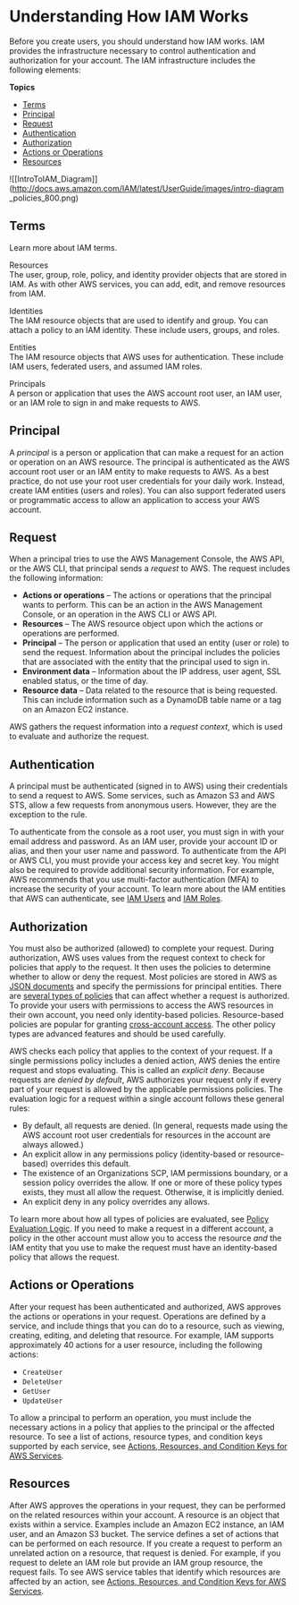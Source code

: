 # Understanding How IAM Works<a name="intro-structure"></a>

Before you create users, you should understand how IAM works\. IAM provides the infrastructure necessary to control authentication and authorization for your account\. The IAM infrastructure includes the following elements:

**Topics**
+ [Terms](#intro-structure-terms)
+ [Principal](#intro-structure-principal)
+ [Request](#intro-structure-request)
+ [Authentication](#intro-structure-authentication)
+ [Authorization](#intro-structure-authorization)
+ [Actions or Operations](#intro-structure-actions)
+ [Resources](#intro-structure-resources)

![\[IntroToIAM_Diagram\]](http://docs.aws.amazon.com/IAM/latest/UserGuide/images/intro-diagram _policies_800.png)

## Terms<a name="intro-structure-terms"></a>

Learn more about IAM terms\.

Resources  
The user, group, role, policy, and identity provider objects that are stored in IAM\. As with other AWS services, you can add, edit, and remove resources from IAM\.

Identities  
The IAM resource objects that are used to identify and group\. You can attach a policy to an IAM identity\. These include users, groups, and roles\.

Entities  
The IAM resource objects that AWS uses for authentication\. These include IAM users, federated users, and assumed IAM roles\. 

Principals  
A person or application that uses the AWS account root user, an IAM user, or an IAM role to sign in and make requests to AWS\.

## Principal<a name="intro-structure-principal"></a>

A *principal* is a person or application that can make a request for an action or operation on an AWS resource\. The principal is authenticated as the AWS account root user or an IAM entity to make requests to AWS\. As a best practice, do not use your root user credentials for your daily work\. Instead, create IAM entities \(users and roles\)\. You can also support federated users or programmatic access to allow an application to access your AWS account\.

## Request<a name="intro-structure-request"></a>

When a principal tries to use the AWS Management Console, the AWS API, or the AWS CLI, that principal sends a *request* to AWS\. The request includes the following information:
+ **Actions or operations** – The actions or operations that the principal wants to perform\. This can be an action in the AWS Management Console, or an operation in the AWS CLI or AWS API\.
+ **Resources** – The AWS resource object upon which the actions or operations are performed\.
+ **Principal** – The person or application that used an entity \(user or role\) to send the request\. Information about the principal includes the policies that are associated with the entity that the principal used to sign in\. 
+ **Environment data** – Information about the IP address, user agent, SSL enabled status, or the time of day\.
+ **Resource data** – Data related to the resource that is being requested\. This can include information such as a DynamoDB table name or a tag on an Amazon EC2 instance\.

AWS gathers the request information into a *request context*, which is used to evaluate and authorize the request\.

## Authentication<a name="intro-structure-authentication"></a>

A principal must be authenticated \(signed in to AWS\) using their credentials to send a request to AWS\. Some services, such as Amazon S3 and AWS STS, allow a few requests from anonymous users\. However, they are the exception to the rule\.

To authenticate from the console as a root user, you must sign in with your email address and password\. As an IAM user, provide your account ID or alias, and then your user name and password\. To authenticate from the API or AWS CLI, you must provide your access key and secret key\. You might also be required to provide additional security information\. For example, AWS recommends that you use multi\-factor authentication \(MFA\) to increase the security of your account\. To learn more about the IAM entities that AWS can authenticate, see [IAM Users](id_users.md) and [IAM Roles](id_roles.md)\.

## Authorization<a name="intro-structure-authorization"></a>

You must also be authorized \(allowed\) to complete your request\. During authorization, AWS uses values from the request context to check for policies that apply to the request\. It then uses the policies to determine whether to allow or deny the request\. Most policies are stored in AWS as [JSON documents](access_policies.md#access_policies-json) and specify the permissions for principal entities\. There are [several types of policies](access_policies.md) that can affect whether a request is authorized\. To provide your users with permissions to access the AWS resources in their own account, you need only identity\-based policies\. Resource\-based policies are popular for granting [cross\-account access](access_permissions-required.md#UserPermissionsAcrossAccounts)\. The other policy types are advanced features and should be used carefully\.

AWS checks each policy that applies to the context of your request\. If a single permissions policy includes a denied action, AWS denies the entire request and stops evaluating\. This is called an *explicit deny*\. Because requests are *denied by default*, AWS authorizes your request only if every part of your request is allowed by the applicable permissions policies\. The evaluation logic for a request within a single account follows these general rules:
+ By default, all requests are denied\. \(In general, requests made using the AWS account root user credentials for resources in the account are always allowed\.\) 
+ An explicit allow in any permissions policy \(identity\-based or resource\-based\) overrides this default\.
+ The existence of an Organizations SCP, IAM permissions boundary, or a session policy overrides the allow\. If one or more of these policy types exists, they must all allow the request\. Otherwise, it is implicitly denied\.
+ An explicit deny in any policy overrides any allows\.

To learn more about how all types of policies are evaluated, see [Policy Evaluation Logic](reference_policies_evaluation-logic.md)\. If you need to make a request in a different account, a policy in the other account must allow you to access the resource *and* the IAM entity that you use to make the request must have an identity\-based policy that allows the request\.

## Actions or Operations<a name="intro-structure-actions"></a>

After your request has been authenticated and authorized, AWS approves the actions or operations in your request\. Operations are defined by a service, and include things that you can do to a resource, such as viewing, creating, editing, and deleting that resource\. For example, IAM supports approximately 40 actions for a user resource, including the following actions:
+ `CreateUser`
+ `DeleteUser`
+ `GetUser`
+ `UpdateUser`

To allow a principal to perform an operation, you must include the necessary actions in a policy that applies to the principal or the affected resource\. To see a list of actions, resource types, and condition keys supported by each service, see [Actions, Resources, and Condition Keys for AWS Services](reference_policies_actions-resources-contextkeys.html)\.

## Resources<a name="intro-structure-resources"></a>

After AWS approves the operations in your request, they can be performed on the related resources within your account\. A resource is an object that exists within a service\. Examples include an Amazon EC2 instance, an IAM user, and an Amazon S3 bucket\. The service defines a set of actions that can be performed on each resource\. If you create a request to perform an unrelated action on a resource, that request is denied\. For example, if you request to delete an IAM role but provide an IAM group resource, the request fails\. To see AWS service tables that identify which resources are affected by an action, see [Actions, Resources, and Condition Keys for AWS Services](reference_policies_actions-resources-contextkeys.html)\.